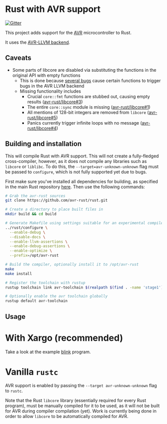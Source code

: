 # Rust with AVR support

[![Gitter](https://img.shields.io/gitter/room/nwjs/nw.js.svg)](https://gitter.im/avr-rust)

This project adds support for the [AVR](https://en.wikipedia.org/wiki/Atmel_AVR)
microcontroller to Rust.

It uses the [AVR-LLVM backend](http://llvm.org/viewvc/llvm-project/llvm/trunk/lib/Target/AVR/).

## Caveats

* Some parts of libcore are disabled via substituting the functions in the original API with empty functions
  * This is done because [several bugs](https://github.com/avr-rust/rust/milestone/1) cause certain
    functions to trigger bugs in the AVR LLVM backend
  * Missing functionality includes
    * Crucial `core::fmt` functions are stubbed out, causing empty results ([avr-rust/libcore#3](https://github.com/avr-rust/libcore/issues/3))
    * The entire `core::sync` module is missing ([avr-rust/libcore#1](https://github.com/avr-rust/libcore/issues/1))
    * All mentions of 128-bit integers are removed from `libcore` ([avr-rust/libcore#5](https://github.com/avr-rust/libcore/issues/5))
    * Panics currently trigger infinite loops with no message ([avr-rust/libcore#4](https://github.com/avr-rust/libcore/issues/4))

## Building and installation

This will compile Rust with AVR support. This will not create a
fully-fledged cross-compiler, however, as it does not compile any libraries
such as `libcore` or `liblibc`. To do this, the `--target=avr-unknown-unknown`
flag must be passed to `configure`, which is not fully supported yet due to bugs.

First make sure you've installed all dependencies for building, as specified in
the main Rust repository [here](https://github.com/rust-lang/rust/#building-from-source).
Then use the following commands:

``` bash
# Grab the avr-rust sources
git clone https://github.com/avr-rust/rust.git

# Create a directory to place built files in
mkdir build && cd build

# Generate Makefile using settings suitable for an experimental compiler
../rust/configure \
  --enable-debug \
  --disable-docs \
  --enable-llvm-assertions \
  --enable-debug-assertions \
  --enable-optimize \
  --prefix=/opt/avr-rust

# Build the compiler, optionally install it to /opt/avr-rust
make
make install

# Register the toolchain with rustup
rustup toolchain link avr-toolchain $(realpath $(find . -name 'stage1'))

# Optionally enable the avr toolchain globally
rustup default avr-toolchain
```

## Usage

# With Xargo (recommended)

Take a look at the example [blink](https://github.com/avr-rust/blink) program.

# Vanilla `rustc`

AVR support is enabled by passing the `--target avr-unknown-unknown` flag to `rustc`.

Note that the Rust `libcore` library (essentially required for every Rust program),
must be manually compiled for it to be used, as it will not be built for AVR during
compiler compilation (yet). Work is currently being done in order to allow `libcore`
to be automatically compiled for AVR.
